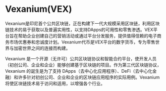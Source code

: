 # 

# Vexanium(VEX)

Vexanium是印尼首个公共区块链，正在构建下一代大规模采用区块链，利用区块链技术的易于获取以及普遍实用性，以支持DApps的可用性和零售渗透。VEX平台旨在帮助企业创建自己的营销活动或通过平台分发服务，提供值得信赖的电子商务市场优惠券和忠诚度计划。Vexanium代币是VEX平台的数字货币，专为零售世界与加密世界之间的连接而构建。

Vexanium 是一个开源（无许可）公共区块链协议和智能合约平台，使开发人员（初创公司、企业和企业）能够创建基于区块链的项目。作为第三代区块链协议，Vexanium 的诞生是为了支持 DApps（去中心化应用程序）、DeFi（去中心化金融）和许多针对初创公司、企业和企业的区块链应用程序的实际用例。Vexanium 将使区块链技术易于访问和适用，以增强各个行业。

